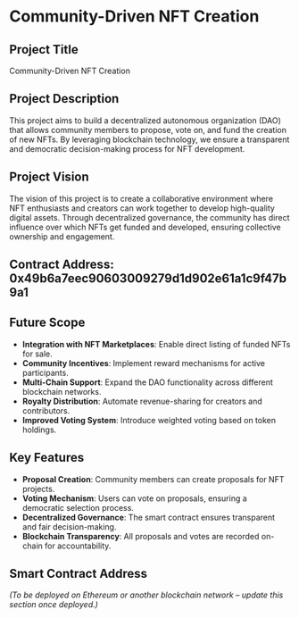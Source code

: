 # Community-Driven NFT Creation

## Project Title
Community-Driven NFT Creation

## Project Description
This project aims to build a decentralized autonomous organization (DAO) that allows community members to propose, vote on, and fund the creation of new NFTs. By leveraging blockchain technology, we ensure a transparent and democratic decision-making process for NFT development.

## Project Vision
The vision of this project is to create a collaborative environment where NFT enthusiasts and creators can work together to develop high-quality digital assets. Through decentralized governance, the community has direct influence over which NFTs get funded and developed, ensuring collective ownership and engagement.

## Contract Address: 0x49b6a7eec90603009279d1d902e61a1c9f47b9a1

## Future Scope
- **Integration with NFT Marketplaces**: Enable direct listing of funded NFTs for sale.
- **Community Incentives**: Implement reward mechanisms for active participants.
- **Multi-Chain Support**: Expand the DAO functionality across different blockchain networks.
- **Royalty Distribution**: Automate revenue-sharing for creators and contributors.
- **Improved Voting System**: Introduce weighted voting based on token holdings.

## Key Features
- **Proposal Creation**: Community members can create proposals for NFT projects.
- **Voting Mechanism**: Users can vote on proposals, ensuring a democratic selection process.
- **Decentralized Governance**: The smart contract ensures transparent and fair decision-making.
- **Blockchain Transparency**: All proposals and votes are recorded on-chain for accountability.

## Smart Contract Address
*(To be deployed on Ethereum or another blockchain network – update this section once deployed.)*

